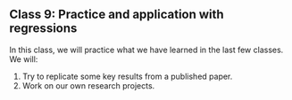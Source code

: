 ## Class 9: Practice and application with regressions

In this class, we will practice what we have learned in the last few classes.
We will:
1. Try to replicate some key results from a published paper.
2. Work on our own research projects.
